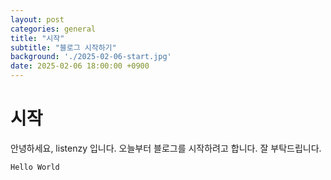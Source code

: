 ```yaml
---
layout: post
categories: general
title: "시작"
subtitle: "블로그 시작하기"
background: './2025-02-06-start.jpg'
date: 2025-02-06 18:00:00 +0900
---
```


# 시작

안녕하세요, listenzy 입니다.
오늘부터 블로그를 시작하려고 합니다.
잘 부탁드립니다.

`Hello World`
